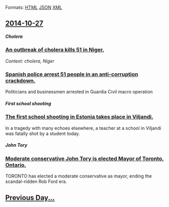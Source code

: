 
Formats: [HTML](2014/10/27/index.html)  [JSON](2014/10/27/index.json)  [XML](2014/10/27/index.xml)  

## [2014-10-27](/news/2014/10/27/index.md)

##### Cholera
### [An outbreak of cholera kills 51 in Niger. ](/news/2014/10/27/an-outbreak-of-cholera-kills-51-in-niger.md)
_Context: cholera, Niger_

##### 
### [Spanish police arrest 51 people in an anti-corruption crackdown. ](/news/2014/10/27/spanish-police-arrest-51-people-in-an-anti-corruption-crackdown.md)
Politicians and businessmen arrested in Guardia Civil macro operation

##### First school shooting
### [The first school shooting in Estonia takes place in Viljandi. ](/news/2014/10/27/the-first-school-shooting-in-estonia-takes-place-in-viljandi.md)
In a tragedy with many echoes elsewhere, a teacher at a school in Viljandi was fatally shot by a student today.

##### John Tory
### [Moderate conservative John Tory is elected Mayor of Toronto, Ontario.](/news/2014/10/27/moderate-conservative-john-tory-is-elected-mayor-of-toronto-ontario.md)
TORONTO has elected a moderate conservative as mayor, ending the scandal-ridden Rob Ford era.

## [Previous Day...](/news/2014/10/26/index.md)

